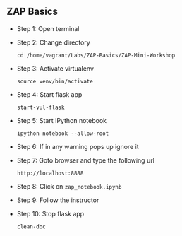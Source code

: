 ## ZAP Basics
* Step 1: Open terminal
* Step 2: Change directory

	 `cd /home/vagrant/Labs/ZAP-Basics/ZAP-Mini-Workshop`
	 
* Step 3: Activate virtualenv

	`source venv/bin/activate`

* Step 4: Start flask app

	`start-vul-flask`	
	
* Step 5: Start IPython notebook

	`ipython notebook --allow-root`	  
	
* Step 6: If in any warning pops up ignore it
	
* Step 7: Goto browser and type the following url

	`http://localhost:8888`
	
* Step 8: Click on `zap_notebook.ipynb`

* Step 9: Follow the instructor

* Step 10: Stop flask app

	`clean-doc`

	